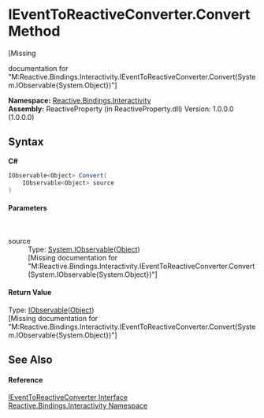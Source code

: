 # IEventToReactiveConverter.Convert Method 
 

\[Missing <summary> documentation for "M:Reactive.Bindings.Interactivity.IEventToReactiveConverter.Convert(System.IObservable{System.Object})"\]

**Namespace:**&nbsp;<a href="084fe4b6-f406-11b9-e8f6-127a857ac448">Reactive.Bindings.Interactivity</a><br />**Assembly:**&nbsp;ReactiveProperty (in ReactiveProperty.dll) Version: 1.0.0.0 (1.0.0.0)

## Syntax

**C#**<br />
``` C#
IObservable<Object> Convert(
	IObservable<Object> source
)
```


#### Parameters
&nbsp;<dl><dt>source</dt><dd>Type: <a href="http://msdn2.microsoft.com/en-us/library/dd990377" target="_blank">System.IObservable</a>(<a href="http://msdn2.microsoft.com/en-us/library/e5kfa45b" target="_blank">Object</a>)<br />\[Missing <param name="source"/> documentation for "M:Reactive.Bindings.Interactivity.IEventToReactiveConverter.Convert(System.IObservable{System.Object})"\]</dd></dl>

#### Return Value
Type: <a href="http://msdn2.microsoft.com/en-us/library/dd990377" target="_blank">IObservable</a>(<a href="http://msdn2.microsoft.com/en-us/library/e5kfa45b" target="_blank">Object</a>)<br />\[Missing <returns> documentation for "M:Reactive.Bindings.Interactivity.IEventToReactiveConverter.Convert(System.IObservable{System.Object})"\]

## See Also


#### Reference
<a href="c183d76c-2356-e8ea-eb66-0ee09f7520b7">IEventToReactiveConverter Interface</a><br /><a href="084fe4b6-f406-11b9-e8f6-127a857ac448">Reactive.Bindings.Interactivity Namespace</a><br />